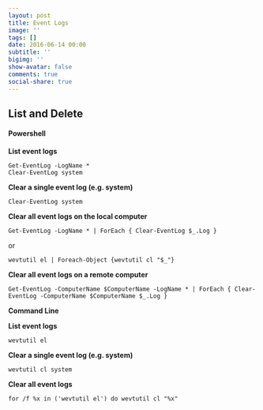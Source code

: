 ```yaml
---
layout: post
title: Event Logs
image: ''
tags: []
date: 2016-06-14 00:00
subtitle: ''
bigimg: ''
show-avatar: false
comments: true
social-share: true
---
```

## List and Delete

#### **Powershell**

**List event logs**

```language-powershell
Get-EventLog -LogName *
Clear-EventLog system
```

**Clear a single event log (e.g. system)**

```language-powershell
Clear-EventLog system
```

**Clear all event logs on the local computer**

```language-powershell
Get-EventLog -LogName * | ForEach { Clear-EventLog $_.Log }
```

or

```language-cmd
wevtutil el | Foreach-Object {wevtutil cl "$_"}
```

**Clear all event logs on a remote computer**

```language-powershell
Get-EventLog -ComputerName $ComputerName -LogName * | ForEach { Clear-EventLog -ComputerName $ComputerName $_.Log }
```

**Command Line**

**List event logs**

```language-cmd
wevtutil el
```

**Clear a single event log (e.g. system)**

```language-cmd
wevtutil cl system
```

**Clear all event logs**

```language-cmd
for /f %x in ('wevtutil el') do wevtutil cl "%x"
```